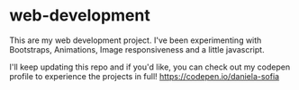 # web-development
This are my web development project.
I've been experimenting with Bootstraps, Animations, Image responsiveness
and a little javascript.

I'll keep updating this repo and if you'd like, you can check out my
codepen profile to experience the projects in full!
https://codepen.io/daniela-sofia
